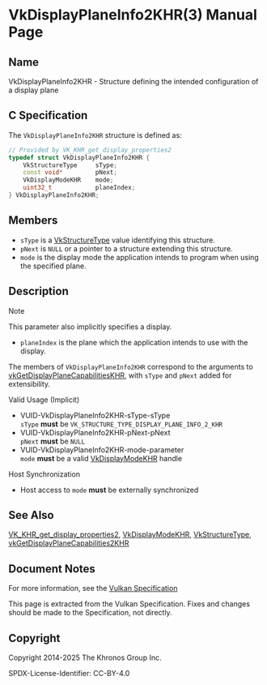 # VkDisplayPlaneInfo2KHR(3) Manual Page

## Name

VkDisplayPlaneInfo2KHR - Structure defining the intended configuration of a display plane



## [](#_c_specification)C Specification

The `VkDisplayPlaneInfo2KHR` structure is defined as:

```c++
// Provided by VK_KHR_get_display_properties2
typedef struct VkDisplayPlaneInfo2KHR {
    VkStructureType     sType;
    const void*         pNext;
    VkDisplayModeKHR    mode;
    uint32_t            planeIndex;
} VkDisplayPlaneInfo2KHR;
```

## [](#_members)Members

- `sType` is a [VkStructureType](https://registry.khronos.org/vulkan/specs/latest/man/html/VkStructureType.html) value identifying this structure.
- `pNext` is `NULL` or a pointer to a structure extending this structure.
- `mode` is the display mode the application intends to program when using the specified plane.

## [](#_description)Description

Note

This parameter also implicitly specifies a display.

- `planeIndex` is the plane which the application intends to use with the display.

The members of `VkDisplayPlaneInfo2KHR` correspond to the arguments to [vkGetDisplayPlaneCapabilitiesKHR](https://registry.khronos.org/vulkan/specs/latest/man/html/vkGetDisplayPlaneCapabilitiesKHR.html), with `sType` and `pNext` added for extensibility.

Valid Usage (Implicit)

- [](#VUID-VkDisplayPlaneInfo2KHR-sType-sType)VUID-VkDisplayPlaneInfo2KHR-sType-sType  
  `sType` **must** be `VK_STRUCTURE_TYPE_DISPLAY_PLANE_INFO_2_KHR`
- [](#VUID-VkDisplayPlaneInfo2KHR-pNext-pNext)VUID-VkDisplayPlaneInfo2KHR-pNext-pNext  
  `pNext` **must** be `NULL`
- [](#VUID-VkDisplayPlaneInfo2KHR-mode-parameter)VUID-VkDisplayPlaneInfo2KHR-mode-parameter  
  `mode` **must** be a valid [VkDisplayModeKHR](https://registry.khronos.org/vulkan/specs/latest/man/html/VkDisplayModeKHR.html) handle

Host Synchronization

- Host access to `mode` **must** be externally synchronized

## [](#_see_also)See Also

[VK\_KHR\_get\_display\_properties2](https://registry.khronos.org/vulkan/specs/latest/man/html/VK_KHR_get_display_properties2.html), [VkDisplayModeKHR](https://registry.khronos.org/vulkan/specs/latest/man/html/VkDisplayModeKHR.html), [VkStructureType](https://registry.khronos.org/vulkan/specs/latest/man/html/VkStructureType.html), [vkGetDisplayPlaneCapabilities2KHR](https://registry.khronos.org/vulkan/specs/latest/man/html/vkGetDisplayPlaneCapabilities2KHR.html)

## [](#_document_notes)Document Notes

For more information, see the [Vulkan Specification](https://registry.khronos.org/vulkan/specs/latest/html/vkspec.html#VkDisplayPlaneInfo2KHR)

This page is extracted from the Vulkan Specification. Fixes and changes should be made to the Specification, not directly.

## [](#_copyright)Copyright

Copyright 2014-2025 The Khronos Group Inc.

SPDX-License-Identifier: CC-BY-4.0